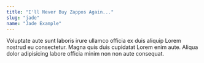 ```yaml
---
title: "I'll Never Buy Zappos Again..."
slug: "jade"
name: "Jade Example"
--- 
```


Voluptate aute sunt laboris irure ullamco officia ex duis aliquip Lorem nostrud eu consectetur. Magna quis duis cupidatat Lorem enim aute. Aliqua dolor adipisicing labore officia minim non non aute consequat.